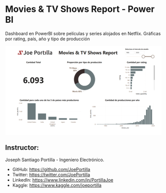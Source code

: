 # Movies & TV Shows Report - Power BI
Dashboard en PowerBI sobre películas y series alojados en Netflix. Gráficas por rating, país, año y tipo de producción

<img src="Screenshot.png" width="800" alt="logo" style="display:block;margin:auto;">

## Instructor:
Joseph Santiago Portilla - Ingeniero Electrónico.
- GitHub: https://github.com/JoePortilla
- Twitter: https://twitter.com/JoePortilla
- LinkedIn: https://www.linkedin.com/in/PortillaJoe
- Kaggle: https://www.kaggle.com/joeportilla